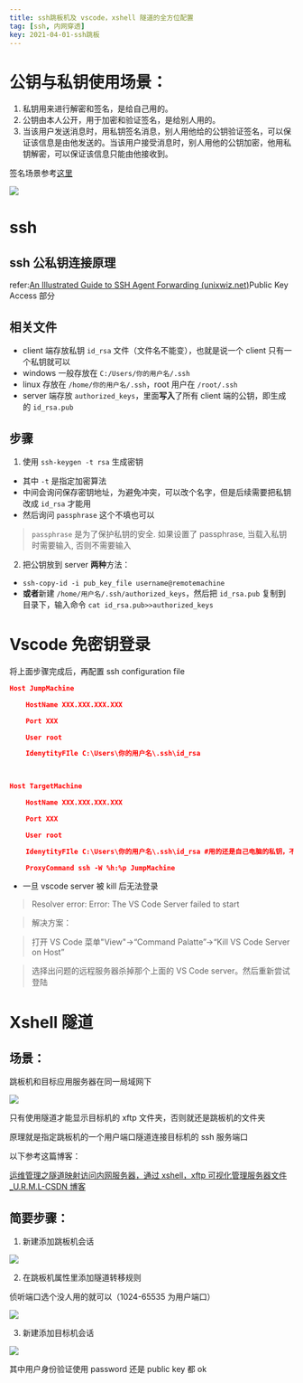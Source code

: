 ```yaml
---
title: ssh跳板机及 vscode，xshell 隧道的全方位配置
tag: [ssh, 内网穿透]
key: 2021-04-01-ssh跳板
---
```


# 公钥与私钥使用场景： 　

1. 私钥用来进行解密和签名，是给自己用的。
2. 公钥由本人公开，用于加密和验证签名，是给别人用的。
3. 当该用户发送消息时，用私钥签名消息，别人用他给的公钥验证签名，可以保证该信息是由他发送的。当该用户接受消息时，别人用他的公钥加密，他用私钥解密，可以保证该信息只能由他接收到。

签名场景参考[这里](https%3A%2F%2Fwww.zhihu.com%2Fquestion%2F25912483%2Fanswer%2F31653639)

![](https://xdo0.github.io/imgsrc/boxcnT1T51VmpxXhwXtTs5RvOfd.png)

# ssh

## ssh 公私钥连接原理

refer:[An Illustrated Guide to SSH Agent Forwarding (unixwiz.net)](http://www.unixwiz.net/techtips/ssh-agent-forwarding.html#chal)Public Key Access 部分

## 相关文件

- client 端存放私钥 `id_rsa` 文件（文件名不能变），也就是说一个 client 只有一个私钥就可以
- windows 一般存放在 `C:/Users/你的用户名/.ssh`
- linux 存放在 `/home/你的用户名/.ssh`，root 用户在 `/root/.ssh`
- server 端存放 `authorized_keys`，里面**写入**了所有 client 端的公钥，即生成的 `id_rsa.pub`

## 步骤

1. 使用 `ssh-keygen -t rsa` 生成密钥

- 其中 `-t` 是指定加密算法
- 中间会询问保存密钥地址，为避免冲突，可以改个名字，但是后续需要把私钥改成 `id_rsa` 才能用
- 然后询问 `passphrase` 这个不填也可以

> `passphrase` 是为了保护私钥的安全. 如果设置了 passphrase, 当载入私钥时需要输入, 否则不需要输入

2. 把公钥放到 server **两种**方法：

- `ssh-copy-id -i pub_key_file username@remotemachine`
- **或者**新建 `/home/用户名/.ssh/authorized_keys`，然后把 `id_rsa.pub` 复制到目录下，输入命令 `cat id_rsa.pub>>authorized_keys`

# Vscode 免密钥登录

将上面步骤完成后，再配置 ssh configuration file

```JSON
Host JumpMachine             

    HostName XXX.XXX.XXX.XXX 

    Port XXX                 

    User root                

    IdenytityFIle C:\Users\你的用户名\.ssh\id_rsa

 

Host TargetMachine           

    HostName XXX.XXX.XXX.XXX 

    Port XXX                 

    User root                

    IdenytityFIle C:\Users\你的用户名\.ssh\id_rsa #用的还是自己电脑的私钥，不是跳板机的

    ProxyCommand ssh -W %h:%p JumpMachine

```

- 一旦 vscode server 被 kill 后无法登录

> Resolver error: Error: The VS Code Server failed to start

> 解决方案：

> 打开 VS Code 菜单"View"->“Command Palatte”->“Kill VS Code Server on Host”

> 选择出问题的远程服务器杀掉那个上面的 VS Code server。然后重新尝试登陆

# Xshell 隧道

## 场景：

跳板机和目标应用服务器在同一局域网下

![](https://xdo0.github.io/imgsrc/boxcn45vhihkZP9KUM2v4DpbAbg.png)

只有使用隧道才能显示目标机的 xftp 文件夹，否则就还是跳板机的文件夹

原理就是指定跳板机的一个用户端口隧道连接目标机的 ssh 服务端口

以下参考这篇博客：

[运维管理之隧道映射访问内网服务器，通过 xshell，xftp 可视化管理服务器文件_U.R.M.L-CSDN 博客](https://blog.csdn.net/urmljyc/article/details/106836563)

## 简要步骤：

1. 新建添加跳板机会话

![](https://xdo0.github.io/imgsrc/boxcnyiQXCdiI2z3PW9uQi0UkL3.png)

2. 在跳板机属性里添加隧道转移规则

侦听端口选个没人用的就可以（1024-65535 为用户端口）

![](https://xdo0.github.io/imgsrc/boxcnYt4TqQo21TuaIbb1ONMacd.png)

3. 新建添加目标机会话

![](https://xdo0.github.io/imgsrc/boxcnyZ70y5m8IiIkg1nBIBqarg.png)

其中用户身份验证使用 password 还是 public key 都 ok

